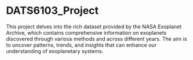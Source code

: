 # DATS6103_Project
This project delves into the rich dataset provided by the NASA Exoplanet Archive, which contains comprehensive information on exoplanets discovered through various methods and across different years. The aim is to uncover patterns, trends, and insights that can enhance our understanding of exoplanetary systems. 
